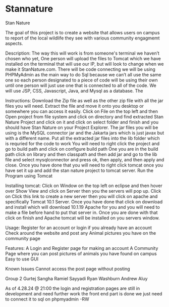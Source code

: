 # Stannature
Stan Nature

The goal of this project is to create a website that allows users on campus to report of the local wildlife they see with various community engagmemt aspects. 

Description: The way this will work is from someone's terminal we haven’t chosen who yet, One person will upload the files to Tomcat which we have installed on the terminal that will use our IP, but will look to change when we make it StanNature.com. There will be code connecting we will be using PHPMyAdmin as the main way to do Sql because we can’t all use the same one so each person designated to a piece of code will be using their own until one person will just use one that is connected to all of the code. We will use JSP, CSS, Javascript, Java, and Mysql as a database. The 

 Instructions:
Download the Zip file as well as the other zip file with all the jar files you will need.
Extract the file and move it onto you desktop or somewhere you can access it easily. 
Click on File on the top left and then Open project from file system and click on directory and find extracted Stan Nature Project and click on it and click on select folder and finish and you should have Stan Nature on your Project Explorer.
The jar files you will be using is the MySQL connector jar and the Jakarta jars which is just javax but with a different name.
Put all the extracted jar files into the lib folder which is requried for the code to work
You will need to right click the project and go to build path and click on configure build path
One you are in the build path click on library and then classpath and then add jar and go to the lib file and select mysqlconnector and press ok, then apply, and then apply and close.
Once you have done that you will need to right click tomcat once you have set it up and add the stan nature project to tomcat server.
Run the Program using Tomcat

Installing tomcat:
Click on Window on the top left on eclipse and then hover over Show View and click on Server then you the servers will pop up.
Click on Click this link to create a new server then you will click on apache and specifically Tomcat 10.1 Server.
Once you have done that click on download and install which will download 10.1.19 Apache for you and you will need to make a file before hand to put that server in.
Once you are done with that click on finish and Apache tomcat will be installed on you servers window.

Usage:
Register for an account or login if you already have an account
Check around the website and post any Animal pictures you have on the community page

Features:
A Login and Register page for making an account
A Community Page where you can post pictures of animals you have found on campus
Easy to use GUI

Known Issues
Cannot access the post page without posting

Group 2
Gurtej Sangha
Ramiel Sayyadi
Ryan Washburn
Andrew Aluy



As of 4.28.24 @ 21:00 the login and registration pages are still in development and need further work the front end part is done we just need to connect it to sql on phpmyadmin -RW

